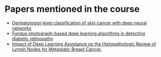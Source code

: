 # Papers mentioned in the course
- [Dermatologist-level classification of skin cancer with deep neural networks](https://www.nature.com/articles/nature21056)
- [Fundus photograph-based deep learning algorithms in detecting diabetic retinopathy](https://www.nature.com/articles/s41433-018-0269-y)
- [Impact of Deep Learning Assistance on the Histopathologic Review of Lymph Nodes for Metastatic Breast Cancer.](https://www.ncbi.nlm.nih.gov/pubmed/30312179)
